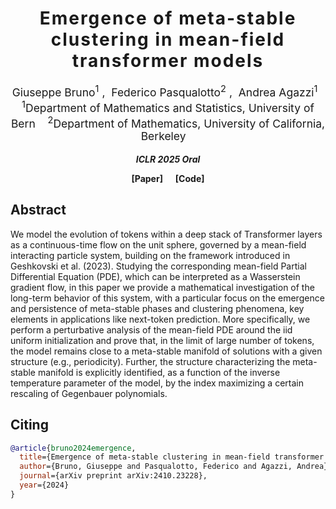 <!-- Title -->
<h1 align='center' style="text-align:center; font-weight:bold; font-size:2.0em;letter-spacing:2.0px;">  Emergence of meta-stable clustering in mean-field transformer models </h1>

<p align='center' style="text-align:center;font-size:1.25em;">
    <a style="text-decoration: none;">Giuseppe Bruno<sup>1</sup></a>&nbsp;,&nbsp;
    <a style="text-decoration: none;">Federico Pasqualotto<sup>2</sup></a>&nbsp;,&nbsp;
    <a style="text-decoration: none;">Andrea Agazzi<sup>1</sup></a>&nbsp;&nbsp;
  <br>
<sup>1</sup>Department of Mathematics and Statistics, University of Bern&nbsp;&nbsp;&nbsp;
<sup>2</sup>Department of Mathematics, University of California, Berkeley&nbsp;&nbsp;&nbsp;
</p>


<p align='center';>
<b>
<em>ICLR 2025 Oral</em> <br>
</b>
</p>
<p align='center' style="text-align:center;font-size:2.5 em;">
<b>
    <a href="https://openreview.net/forum?id=eBS3dQQ8GV" target="_blank" style="text-decoration: none;">[Paper]</a>&nbsp;&nbsp;&nbsp;&nbsp;&nbsp;&nbsp;<a href="https://github.com/gbruno16/transformers-metastability" target="_blank" style="text-decoration: none;">[Code]</a>
</b>
</p>


## Abstract
We model the evolution of tokens within a deep stack of Transformer layers as a continuous-time flow on the unit sphere, governed by a mean-field interacting particle system, building on the framework introduced in Geshkovski et al. (2023). Studying the corresponding mean-field Partial Differential Equation (PDE), which can be interpreted as a Wasserstein gradient flow, in this paper we provide a mathematical investigation of the long-term behavior of this system, with a particular focus on the emergence and persistence of meta-stable phases and clustering phenomena, key elements in applications like next-token prediction. More specifically, we perform a perturbative analysis of the mean-field PDE around the iid uniform initialization and prove that, in the limit of large number of tokens, the model remains close to a meta-stable manifold of solutions with a given structure (e.g., periodicity). Further, the structure characterizing the meta-stable manifold is explicitly identified, as a function of the inverse temperature parameter of the model, by the index maximizing a certain rescaling of Gegenbauer polynomials.

## Citing

```bibtex
@article{bruno2024emergence,
  title={Emergence of meta-stable clustering in mean-field transformer models},
  author={Bruno, Giuseppe and Pasqualotto, Federico and Agazzi, Andrea},
  journal={arXiv preprint arXiv:2410.23228},
  year={2024}
}
```
